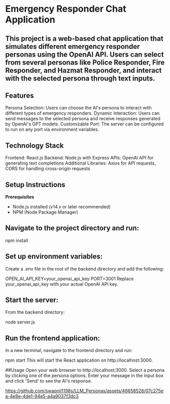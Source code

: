 # Emergency Responder Chat Application
## This project is a web-based chat application that simulates different emergency responder personas using the OpenAI API. Users can select from several personas like Police Responder, Fire Responder, and Hazmat Responder, and interact with the selected persona through text inputs.

## Features
Persona Selection: Users can choose the AI's persona to interact with different types of emergency responders.
Dynamic Interaction: Users can send messages to the selected persona and receive responses generated by OpenAI's GPT models.
Customizable Port: The server can be configured to run on any port via environment variables.

## Technology Stack
Frontend: React.js
Backend: Node.js with Express
APIs: OpenAI API for generating text completions
Additional Libraries: Axios for API requests, CORS for handling cross-origin requests

## Setup Instructions
**Prerequisites**
* Node.js installed (v14.x or later recommended)
* NPM (Node Package Manager)


## Navigate to the project directory and run:

npm install


## Set up environment variables:

Create a .env file in the root of the backend directory and add the following:

OPEN_AI_API_KEY=your_openai_api_key
PORT=3001
Replace your_openai_api_key with your actual OpenAI API key.

## Start the server:

From the backend directory:

node server.js

## Run the frontend application:

In a new terminal, navigate to the frontend directory and run:

npm start
This will start the React application on http://localhost:3000.

##Usage
Open your web browser to http://localhost:3000.
Select a persona by clicking one of the persona options.
Enter your message in the input box and click 'Send' to see the AI's response.

https://github.com/swapnil1198s/LLM_Personas/assets/46658528/07c275ea-4e8e-4de1-94e5-a4a9037f3dc3



